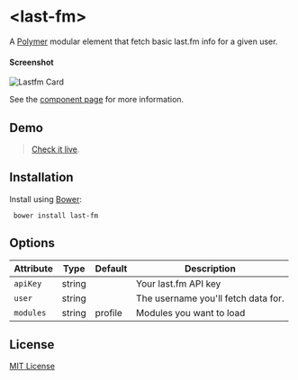 # &lt;last-fm&gt;

A [Polymer](http://polymer-project.org) modular element that fetch basic last.fm info for a given user.

#### Screenshot

![Lastfm Card](http://i.imgur.com/YpGxS1P.png)

See the [component page](http://Granze.github.io/last-fm) for more information.

## Demo

> [Check it live](http://granze.github.io/last-fm/components/last-fm/demo).

## Installation

Install using [Bower](http://bower.io):

```shell
 bower install last-fm
```

## Options

| Attribute    | Type    | Default   | Description                         |
|--------------|---------|-----------|-------------------------------------|
| `apiKey`       | string  |           | Your last.fm API key                |
| `user`         | string  |  | The username you'll fetch data for. |
| `modules`         | string  | profile | Modules you want to load |

## License

[MIT License](http://opensource.org/licenses/MIT)
